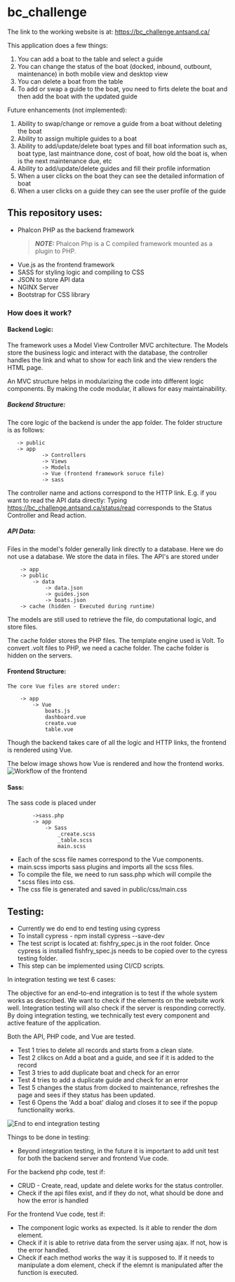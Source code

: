 # bc_challenge
The link to the working website is at: https://bc_challenge.antsand.ca/

This application does a few things:
1. You can add a boat to the table and select a guide
2. You can change the status of the boat (docked, inbound, outbount, maintenance) in both mobile view and desktop view
3. You can delete a boat from the table
4. To add or swap a guide to the boat, you need to firts delete the boat and then add the boat with the updated guide

Future enhancements (not implemented):
1. Ability to swap/change or remove a guide from a boat without deleting the boat
2. Ability to assign multiple guides to a boat
3. Ability to add/update/delete boat types and fill boat information such as, boat type, last maintnance done, cost of boat, how old the boat is, when is the next maintenance due, etc 
4. Ability to add/update/delete guides and fill their profile information
5. When a user clicks on the boat they can see the detailed information of boat
6. When a user clicks on a guide they can see the user profile of the guide 

## This repository uses:

- Phalcon PHP as the backend framework
	> **_NOTE:_**  Phalcon Php is a C compiled framework mounted as a plugin to PHP. 
- Vue.js as the frontend framework
- SASS for styling logic and compiling to CSS  
- JSON to store API data 
- NGINX Server
- Bootstrap for CSS library

### How does it work?
#### Backend Logic:
The framework uses a Model View Controller  MVC architecture. The Models store the business logic and interact with the database, the controller handles the link and what to show for each link and the view renders the HTML page. 

An MVC structure helps in modularizing the code into different logic components. By making the code modular, it allows for easy maintainability. 
##### Backend Structure:
 The core logic of the backend is under the app folder. The folder structure is as follows:
 ```
	-> public
	-> app
			-> Controllers 
			-> Views
			-> Models
			-> Vue (frontend framework soruce file)
			-> sass
```
The controller name and actions correspond to the HTTP link.
E.g. if you want to read the API data directly:
Typing https://bc_challenge.antsand.ca/status/read
corresponds to the Status Controller and Read action.

##### API Data:
Files in the model's folder generally link directly to a database. Here we do not use a database. We store the data in files. The API's are stored under
```
	-> app
	-> public
		-> data
			-> data.json
			-> guides.json
			-> boats.json	
	-> cache (hidden - Executed during runtime)
```
The models are still used to retrieve the file, do computational logic, and store files.

The cache folder stores the PHP files. The template engine used is Volt. To convert .volt files to PHP, we need a cache folder. The cache folder is hidden on the servers.

#### Frontend Structure:
	The core Vue files are stored under:
	
		-> app
			-> Vue
				boats.js
				dashboard.vue
				create.vue
				table.vue

Though the backend takes care of all the logic and HTTP links, the frontend is rendered using Vue. 

The below image shows how Vue is rendered and how the frontend works.
![Workflow of the frontend](https://raw.githubusercontent.com/antsand/bc_challenge/master/public/img/bc_challenge_workflow.jpg)

#### Sass:
The sass code is placed under
```
		->sass.php
		-> app
			-> Sass
				_create.scss
				_table.scss
				main.scss
```
- Each of the scss file names correspond to the Vue components. 
- main.scss imports sass plugins and imports all the scss files. 
- To compile the file, we need to run sass.php which will compile the \*.scss files into css.
- The css file is generated and saved in public/css/main.css
				
				
## Testing:
- Currently we do end to end testing using cypress
- To install cypress - npm install cypress --save-dev 
- The test script is located at: fishfry_spec.js in the root folder. Once cypress is installed fishfry_spec.js needs to be copied over to the cyress testing folder.
- This step can be implemented using CI/CD scripts.
	
In integration testing we test 6 cases:

The objective for an end-to-end integration is to test if the whole system works as described. We want to check if the elements on the website work well. Integration testing will also check if the server is responding correctly. By doing integration testing, we technically test every component and active feature of the application. 

Both the API, PHP code, and Vue are tested. 

- Test 1 tries to delete all records and starts from a clean slate.
- Test 2 clikcs on Add a boat and a guide, and see if it is added to the record
- Test 3 tries to add duplicate boat and check for an error
- Test 4 tries to add a duplicate guide and check for an error
- Test 5 changes the status from docked to maintenance, refreshes the page and sees if they status has been updated.
- Test 6 Opens the 'Add a boat' dialog and closes it to see if the popup functionality works. 

![End to end integration testing](https://raw.githubusercontent.com/antsand/bc_challenge/master/public/img/test_logs.jpg)

Things to be done in testing:
- Beyond integration testing, in the future it is important to add unit test for both the backend server and frontend Vue code.

For the backend php code, test if:
- CRUD - Create, read, update and delete works for the status controller.
- Check if the api files exist, and if they do not, what should be done and how the error is handled

For the frontend Vue code, test if:
- The component logic works as expected. Is it able to render the dom element.
- Check if it is able to retrive data from the server using ajax. If not, how is the error handled.
- Check if each method works the way it is supposed to. If it needs to manipulate a dom element, check if the elemnt is manipulated after the function is executed. 

